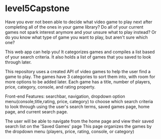 # level5Capstone


Have you ever not been able to decide what video game to play next after completing all of the ones in your game library? Do all of your current games not spark interest anymore and your unsure what to play instead?
Or do you know what type of game you want to play, but aren't sure which one?

This web app can help you! It categorizes games and compiles a list based of your search criteria.
It also holds a list of games that you saved to look through later.

This repository uses a created API of video games to help the user find a game to play.
The games have 3 categories to sort them into, with room for more options to be added later.
Each game has a title, number of players, price, category, console, and rating property.

Front-end Features: searchbar, navigation, dropdown option menu(console,title,rating, price, category) to choose which search criteria to look through using the user's search terms, saved games page, home page, and current search page. 

The user will be able to navigate from the home page and view their saved search list on the 'Saved Games' page
This page organizes the games by the dropdown menu (players, price, rating, console, or category)



